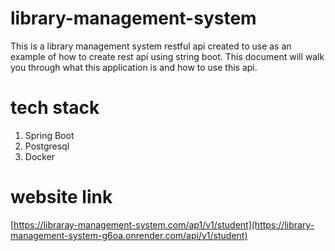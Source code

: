 # library-management-system
This is a library management system restful api created to use as an example of how to create rest api using string boot. This document will walk you through what this application is and how to use this api.

# tech stack
1. Spring Boot
2. Postgresql
3. Docker

# website link
[https://libraray-management-system.com/ap1/v1/student](https://library-management-system-g6oa.onrender.com/api/v1/student)

